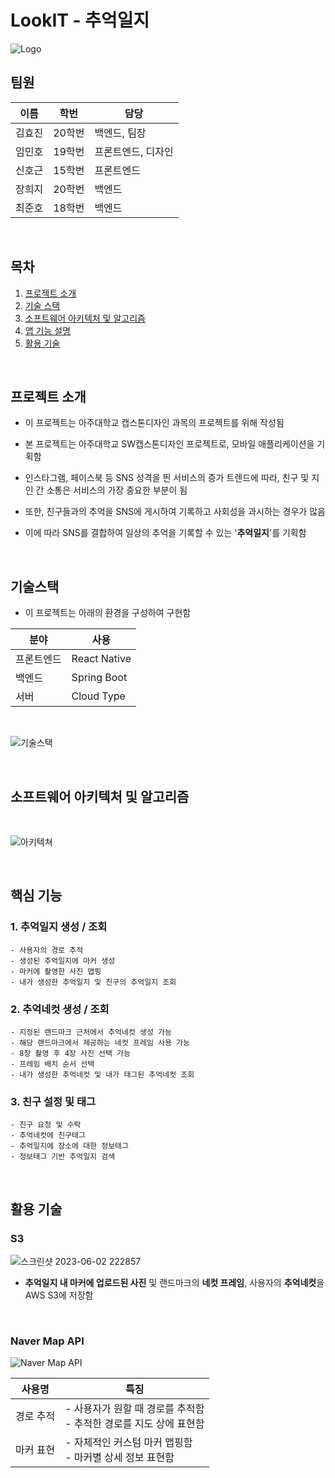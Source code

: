# LookIT - 추억일지

![Logo](https://github.com/Look-IT/LookIT/assets/48748249/2b67275c-4898-4e40-b4ed-a5e28e02a67c)

## **팀원**
| 이름 | 학번 | 담당 |
| ------ | ------ | ------ |
|   김효진     |    20학번  |    백엔드, 팀장        |
|   임민호    |    19학번  |    프론트엔드, 디자인       |
|   신호근     |    15학번  |    프론트엔드        |
|   장희지|    20학번  |    백엔드        |
|   최준호    |    18학번  |    백엔드      |

<br>

## **목차**

1. [프로젝트 소개](#프로젝트-소개)
2. [기술 스택](#기술-스택)
3. [소프트웨어 아키텍처 및 알고리즘](#소프트웨어-아키텍처-및-알고리즘)
4. [앱 기능 설명](#앱-기능-설명)
5. [활용 기술](#활용-기술)

<br>

## **프로젝트 소개**

* 이 프로젝트는 아주대학교 캡스톤디자인 과목의 프로젝트를 위해 작성됨

* 본 프로젝트는 아주대학교 SW캡스톤디자인 프로젝트로, 모바일 애플리케이션을 기획함

* 인스타그램, 페이스북 등 SNS 성격을 띈 서비스의 증가 트렌드에 따라, 친구 및 지인 간 소통은 서비스의 가장 중요한 부분이 됨

* 또한, 친구들과의 추억을 SNS에 게시하여 기록하고 사회성을 과시하는 경우가 많음

* 이에 따라 SNS를 결합하여 일상의 추억을 기록할 수 있는 '**추억일지**'를 기획함


<br>

## **기술스택**

* 이 프로젝트는 아래의 환경을 구성하여 구현함

| 분야  | 사용 |
| ------ | ----- |
|   프론트엔드  | React Native |  
|   백엔드    |    Spring Boot  |    
| 서버 |  Cloud Type |

<br>

![기술스택](https://github.com/Look-IT/LookIT/assets/48748249/0a5bb560-cb2a-430b-b433-aa6c4c27c567)

<br>

## **소프트웨어 아키텍처 및 알고리즘**
<br>

![아키텍쳐](https://github.com/Look-IT/LookIT/assets/48748249/ab76170e-3566-4b1f-8dd7-22d690299647)

<br>

## **핵심 기능**

### 1. 추억일지 생성 / 조회
	- 사용자의 경로 추적
	- 생성된 추억일지에 마커 생성
	- 마커에 촬영한 사진 맵핑
	- 내가 생성한 추억일지 및 친구의 추억일지 조회

### 2. 추억네컷 생성 / 조회
	- 지정된 랜드마크 근처에서 추억네컷 생성 가능
	- 해당 랜드마크에서 제공하는 네컷 프레임 사용 가능
	- 8장 촬영 후 4장 사진 선택 가능
	- 프레임 배치 순서 선택
	- 내가 생성한 추억네컷 및 내가 태그된 추억네컷 조회

### 3. 친구 설정 및 태그
	- 친구 요청 및 수락
	- 추억네컷에 친구태그
	- 추억일지에 장소에 대한 정보태그
	- 정보태그 기반 추억일지 검색

<br>

## **활용 기술**


### S3
![스크린샷 2023-06-02 222857](https://github.com/Look-IT/LookIT/assets/76723045/4e155b2c-0869-49f6-b687-6e7ff5bb11db)

- **추억일지 내 마커에 업로드된 사진** 및 랜드마크의 **네컷 프레임**, 사용자의 **추억네컷**을 AWS S3에 저장함


<br>

### Naver Map API

![Naver Map API](https://github.com/Look-IT/LookIT/assets/48748249/09c16873-e213-48a9-8fb0-745eb8aa0d92)

| 사용명 | 특징 |
|--|--|
| 경로 추적 | - 사용자가 원할 때 경로를 추적함 <br> - 추적한 경로를 지도 상에 표현함  |
| 마커 표현 | - 자체적인 커스텀 마커 맵핑함 <br> - 마커별 상세 정보 표현함 |